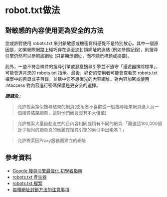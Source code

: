 # robot.txt做法

## 對敏感的內容使用更為安全的方法

您或許對使用 robots.txt 來封鎖敏感或機密資料感覺不是特別放心。其中一個原因是，如果網際網路上碰巧存在連至您封鎖網址的連結 (例如參照記錄)，則搜尋引擎仍然可以參照該網址 (只是顯示網址，而不顯示標題或摘要)。

此外，一些不符合條件的搜尋引擎或惡意搜尋引擎並不遵守「漫遊器排除標準」，可能會違背您的 robots.txt 指示。最後，好奇的使用者可能會查看您 robots.txt 檔案中的目錄或子目錄，並猜中您不想曝光的內容網址。對內容加密或使用 .htaccess 對內容進行密碼保護是更安全的選擇。

***請避免 :***

> 允許檢索類似搜尋結果的網頁(使用者不喜歡從一個搜尋結果網頁進入另一個搜尋結果網頁，這對他們而言沒有多大價值)

> 允許檢索大量自動產生的且內容相同或稍有不同的網頁:「難道這100,000個近乎相同的網頁真的應該在搜尋引擎的索引中出現嗎？」

> 允許檢索因Proxy服務而建立的網址

## 參考資料

* [Google 搜尋引擎最佳化 初學者指南](http://static.googleusercontent.com/external_content/untrusted_dlcp/www.google.com.hk/zh-TW/hk/intl/zh-TW/webmasters/docs/search-engine-optimization-starter-guide-zh-tw.pdf)
* [robots.txt 產生器](http://googlewebmastercentral.blogspot.tw/2008/03/speaking-language-of-robots.html)
* [robots.txt 檔案](https://support.google.com/webmasters/answer/6062608?hl=zh-Hant&rd=1)
* [每種網址封鎖方法的注意事項](http://googlewebmastercentral.blogspot.tw/2008/01/remove-your-content-from-google.html)
